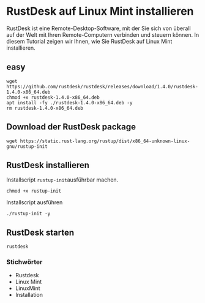 # RustDesk auf Linux Mint installieren

RustDesk ist eine Remote-Desktop-Software, mit der Sie sich von überall auf der Welt mit Ihren Remote-Computern verbinden und steuern können. In diesem Tutorial zeigen wir Ihnen, wie Sie RustDesk auf Linux Mint installieren.

## easy

```
wget https://github.com/rustdesk/rustdesk/releases/download/1.4.0/rustdesk-1.4.0-x86_64.deb
chmod +x rustdesk-1.4.0-x86_64.deb
apt install -fy ./rustdesk-1.4.0-x86_64.deb -y
rm rustdesk-1.4.0-x86_64.deb
```

## Download der RustDesk package

    wget https://static.rust-lang.org/rustup/dist/x86_64-unknown-linux-gnu/rustup-init

## RustDesk installieren

Installscript  ```rustup-init```ausführbar machen.

    chmod +x rustup-init 

Installscript ausführen

    ./rustup-init -y 

## RustDesk starten

    rustdesk 

### Stichwörter
+ Rustdesk
+ Linux Mint
+ LinuxMint
+ Installation
